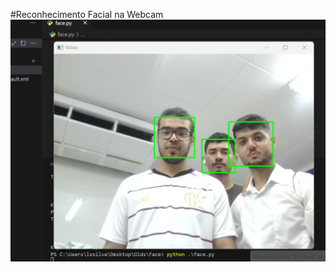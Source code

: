 #Reconhecimento Facial na Webcam
![img1](https://github.com/Lucasm12/Face_Detector/blob/main/face.png)

